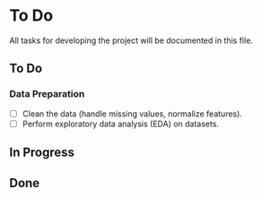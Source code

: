 # To Do

All tasks for developing the project will be documented in this file.

## To Do

### Data Preparation
- [ ] Clean the data (handle missing values, normalize features).
- [ ] Perform exploratory data analysis (EDA) on datasets.

## In Progress

## Done